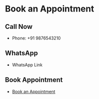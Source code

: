 
# Book an Appointment

## Call Now
- Phone: +91 9876543210

## WhatsApp
- WhatsApp Link

## Book Appointment
- [Book an Appointment](#)
